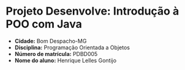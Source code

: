 <html>
<body>
    <h1>Projeto Desenvolve: Introdução à POO com Java</h1>
    <ul>
      <li><strong>Cidade:</strong> Bom Despacho-MG</li>
      <li><strong>Disciplina:</strong> Programação Orientada a Objetos</li>
      <li><strong>Número de matrícula:</strong> PDBD005</li>
      <li><strong>Nome do aluno:</strong> Henrique Lelles Gontijo</li>
    </ul>
</body>
</html>

